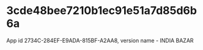 # 3cde48bee7210b1ec91e51a7d85d6b6a
App id 2734C-284EF-E9ADA-815BF-A2AA8, version name - INDIA BAZAR
